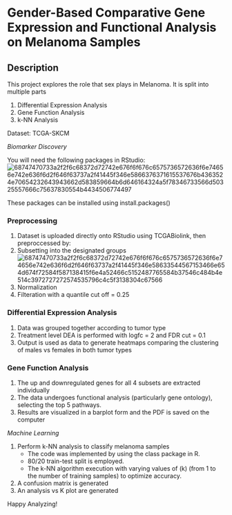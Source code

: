 # **Gender-Based Comparative Gene Expression and Functional Analysis on Melanoma Samples**
 
## **Description**
This project explores the role that sex plays in Melanoma. It is split into multiple parts
1. Differential Expression Analysis
2. Gene Function Analysis
3. k-NN Analysis

Dataset: TCGA-SKCM

*Biomarker Discovery*

You will need the following packages in RStudio:
![68747470733a2f2f6c68372d72742e676f6f676c6575736572636f6e74656e742e636f6d2f646f63737a2f41445f346e5866376371615537676b4363524e70654232643943662d583859664b6d646164324a5f78346733566d50325557666c75637830554b4434506774497](https://github.com/user-attachments/assets/ce2b1181-4157-4b3f-bec5-3c1f3dff3600)

These packages can be installed using install.packages()

### **Preprocessing**
1. Dataset is uploaded directly onto RStudio using TCGABiolink, then preproccessed by:
  1. Subsetting into the designated groups 
     ![68747470733a2f2f6c68372d72742e676f6f676c6575736572636f6e74656e742e636f6d2f646f63737a2f41445f346e58633544567153466e654d674f72584f587138415f6e4a52466c5152487765584b37546c484b4e514c3972727272574535796c4c5f3138304c67566](https://github.com/user-attachments/assets/f8abf333-3a15-4d50-b310-f8c9c9ae9e9b)
  2. Normalization
  3. Filteration with a quantile cut off = 0.25 

### **Differential Expression Analysis**
1. Data was grouped together according to tumor type
2. Treatment level DEA is performed with logfc = 2 and FDR cut = 0.1
3. Output is used as data to generate heatmaps comparing the clustering of males vs females in both tumor types

### **Gene Function Analysis**
1. The up and downregulated genes for all 4 subsets are extracted individually
2. The data undergoes functional analysis (particularly gene ontology), selecting the top 5 pathways.
3. Results are visualized in a barplot form and the PDF is saved on the computer

*Machine Learning*
1. Perform k-NN analysis  to classify melanoma samples
     - The code was implemented by using the class package in R.
     - 80/20 train-test split is employed.
     - The k-NN algorithm execution with varying values of (k) (from 1 to the number of training samples) to optimize accuracy.
2. A confusion matrix is generated 
3. An analysis vs K plot are generated

Happy Analyzing!
